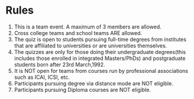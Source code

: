 <!-- TITLE: ENT Quiz -->
<!-- SUBTITLE: Welcome to the MELA. This will definitely stretch the limits of your knowledge, covering everything from modern pop culture to well-renowned classics.-->

# Rules
1. This is a team event. A maximum of 3 members are allowed.
2. Cross college teams and school teams ARE allowed.
3. The quiz is open to students pursuing full-time degrees from institutes that are affiliated to universities or are universities themselves.
4. The quizzes are only for those doing their undergraduate degrees(this includes those enrolled in integrated Masters/PhDs) and postgraduate students born after 23rd March,1992.
5. It is NOT open for teams from courses run by professional associations such as ICAI, ICSI, etc.
6. Participants pursuing degree via distance mode are NOT eligible.
7. Participants pursuing Diploma courses are NOT eligible.